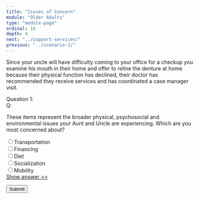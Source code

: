 ```yaml
---
title: "Issues of Concern"
module: "Older Adults"
type: "module-page"
ordinal: 16
depth: 4
next: "../support-services/"
previous: "../scenario-2/"
---
```

<form method="post" action="."><div class="pageblock"><p>Since your uncle will have difficulty coming to your office for a checkup you examine his mouth in their home and offer to reline the denture at home because their physical function has declined, their doctor has recommended they receive services and has coordinated a case manager visit.</p>
</div><div class="pageblock response-prioritized">







  


<div class="cases"><div class="casetitle">Question 1:</div><div class="casecontent"><div class="casequestion"><div class="casequestion-text clearfix"><div class="q-mod5">Q:</div><div class="question-text"><p>These items represent the broader physical, psychosocial and environmental issues your Aunt and Uncle are experiencing.  Which are you most concerned about?</p></div></div><form id="form-150" method="post"><div class="selection-list"><div><input name="question150" value="Transportation" type="radio" />Transportation</div><div><input name="question150" value="Financing" type="radio" />Financing</div><div><input name="question150" value="Diet" type="radio" />Diet</div><div><input name="question150" value="Socialization" type="radio" />Socialization</div><div><input name="question150" value="Mobility" type="radio" />Mobility</div></div></form></div><div class="casesanswerdisplay"><a href="#q150" class="moretoggle">Show answer &gt;&gt;</a><div id="q150" class="toggleable" style="display: none"><p><i>The correct answer is A:</i><div class="casequestionexplanation"></div></p></div></div></div></div>



  <script src="/media/quizblock/js/quizshow.js"></script>



</div><div class="submit-container"><input class="btn btn-info btn-submit-section" type="submit" value="Submit" /></div></form>